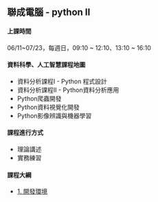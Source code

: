 ## 聯成電腦 - python II

#### 上課時間

06/11~07/23，每週日，09:10 ~ 12:10、13:10 ~ 16:10

#### 資料科學、人工智慧課程地圖

- 資料分析課程I - Python 程式設計
- 資料分析課程II - Python資料分析應用
- Python爬蟲開發
- Python資料視覺化開發
- Python影像辨識與機器學習

#### 課程進行方式

- 理論講述
- 實務練習

#### 課程大綱

- [1. 開發環境](https://mirdex.github.io/)
